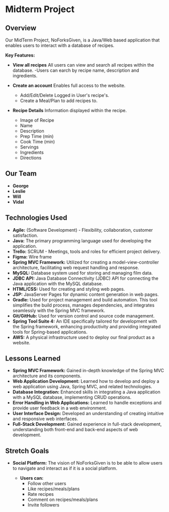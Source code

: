 # Midterm Project

## Overview

Our MidTerm Project, NoForksGiven, is a Java/Web based application that enables users to interact with a database of recipes.

**Key Features:**

- **View all recipes** All users can view and search all recipes within the database.
	-Users can earch by recipe name, description and ingredients.

- **Create an account** Enables full access to the website.
	- Add/Edit/Delete Logged in User's recipe's.
	- Create a Meal/Plan to add recipes to.

- **Recipe Details** Information displayed within the recipe.
	- Image of Recipe
	- Name
	- Description
	- Prep Time (min)
	- Cook Time (min)
	- Servings
	- Ingredients
	- Directions

## Our Team

- **George**
- **Leslie**
- **Will**
- **Vidal**

## Technologies Used

- **Agile:** (Software Development) - Flexibility, collaboration, customer satisfaction.
- **Java:** The primary programming language used for developing the application.
- **Trello:** SCRUM - Meetings, tools and roles for efficient project delivery.
- **Figma:** Wire frame
- **Spring MVC Framework:** Utilized for creating a model-view-controller architecture, facilitating web request handling and response.
- **MySQL:** Database system used for storing and managing film data.
- **JDBC API:** Java Database Connectivity (JDBC) API for connecting the Java application with the MySQL database.
- **HTML/CSS:** Used for creating and styling web pages.
- **JSP:** JavaServer Pages for dynamic content generation in web pages.
- **Gradle:** Used for project management and build automation. This tool simplifies the build process, manages dependencies, and integrates seamlessly with the Spring MVC framework.
- **Git/GitHub:** Used for version control and source code management.
- **Spring Tool Suite 4:** An IDE specifically tailored for development with the Spring framework, enhancing productivity and providing integrated tools for Spring-based applications.
- **AWS:** A physical infrastructure used to deploy our final product as a website.

## Lessons Learned

- **Spring MVC Framework:** Gained in-depth knowledge of the Spring MVC architecture and its components.
- **Web Application Development:** Learned how to develop and deploy a web application using Java, Spring MVC, and related technologies.
- **Database Integration:** Enhanced skills in integrating a Java application with a MySQL database, implementing CRUD operations.
- **Error Handling in Web Applications:** Learned to handle exceptions and provide user feedback in a web environment.
- **User Interface Design:** Developed an understanding of creating intuitive and responsive web interfaces.
- **Full-Stack Development:** Gained experience in full-stack development, understanding both front-end and back-end aspects of web development.

## Stretch Goals

- **Social Platform:** The vision of NoForksGiven is to be able to allow users to navigate and interact as if it is a social platform.

	- **Users can:**
		- Follow other users
		- Like recipes/meals/plans
		- Rate recipes
		- Comment on recipes/meals/plans
		- Invite followers
